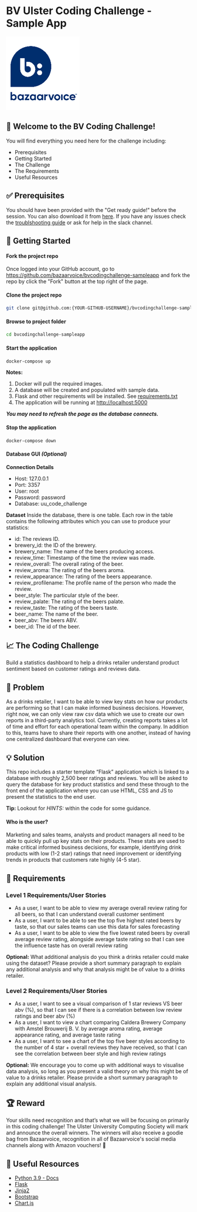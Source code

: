 # BV Ulster Coding Challenge - Sample App

![Bazaarvoice](img/bv_logo.png)

## :wave: Welcome to the BV Coding Challenge!

You will find everything you need here for the challenge including:

* Prerequisites
* Getting Started
* The Challenge
* The Requirements
* Useful Resources

## :white_check_mark: Prerequisites

You should have been provided with the "Get ready guide!" before the session. You can also download it from [here](docs/SetupGuideForCodingChallenge.docx). If you have any issues check the [troublshooting guide](Troubleshooting.md) or ask for help in the slack channel.

## :metal: Getting Started

#### Fork the project repo

Once logged into your GitHub account, go to https://github.com/bazaarvoice/bvcodingchallenge-sampleapp and fork the repo by click the "Fork" button at the top right of the page.

#### Clone the project repo

```bash
git clone git@github.com:{YOUR-GITHUB-USERNAME}/bvcodingchallenge-sampleapp.git
```

#### Browse to project folder

```bash
cd bvcodingchallenge-sampleapp
```

#### Start the application

```bash
docker-compose up
```

**Notes:**

1. Docker will pull the required images.
2. A database will be created and populated with sample data.
3. Flask and other requirements will be installed. See [requirements.txt](requirements.txt)
4. The application will be running at [http://localhost:5000](http://localhost:5000)

_**You may need to refresh the page as the database connects.**_

#### Stop the application
 
 ```bash
docker-compose down
 ```

#### Database GUI _(Optional)_

**Connection Details**

- Host: 127.0.0.1
- Port: 3357
- User: root
- Password: password
- Database: uu_code_challenge

**Dataset**
Inside the database, there is one table. Each row in the table contains the following attributes which you can use to produce your statistics:
- id: The reviews ID.
- brewery_id: the ID of the brewery.
- brewery_name: The name of the beers producing access.
- review_time: Timestamp of the time the review was made.
- review_overall: The overall rating of the beer.
- review_aroma: The rating of the beers aroma.
- review_appearance: The rating of the beers appearance.
- review_profilename: The profile name of the person who made the review.
- beer_style: The particular style of the beer.
- review_palate: The rating of the beers palate.
- review_taste: The rating of the beers taste.
- beer_name: The name of the beer.
- beer_abv: The beers ABV.
- beer_id: The id of the beer.

## :chart_with_upwards_trend: The Coding Challenge

Build a statistics dashboard to help a drinks retailer understand product sentiment based on customer ratings and reviews data.

## :thinking: Problem

As a drinks retailer, I want to be able to view key stats on how our products are performing so that I can make informed business decisions. However, right now, we can only view raw csv data which we use to create our own reports in a third-party analytics tool. Currently, creating reports takes a lot of time and effort for each operational team within the company. In addition to this, teams have to share their reports with one another, instead of having one centralized dashboard that everyone can view.

## :bulb: Solution

This repo includes a starter template “Flask” application which is linked to a database with roughly 2,500 beer ratings and reviews. You will be asked to query the database for key product statistics and send these through to the front end of the application where you can use HTML, CSS and JS to present the statistics to the end user.

**Tip:** Lookout for _HINTS:_ within the code for some guidance.
 
#### Who is the user?
 
Marketing and sales teams, analysts and product managers all need to be able to quickly pull up key stats on their products. These stats are used to make critical informed business decisions, for example, identifying drink products with low (1-2 star) ratings that need improvement or identifying trends in products that customers rate highly (4-5 star).

## :blue_book: Requirements

### Level 1 Requirements/User Stories

* As a user, I want to be able to view my average overall review rating for all beers, so that I can understand overall customer sentiment
* As a user, I want to be able to see the top five highest rated beers by taste, so that our sales teams can use this data for sales forecasting
* As a user, I want to be able to view the five lowest rated beers by overall average review rating, alongside average taste rating so that I can see the influence taste has on overall review rating
 
**Optional:** What additional analysis do you think a drinks retailer could make using the dataset? Please provide a short summary paragraph to explain any additional analysis and why that analysis might be of value to a drinks retailer. 
 
### Level 2 Requirements/User Stories

* As a user, I want to see a visual comparison of 1 star reviews VS beer abv (%), so that I can see if there is a correlation between low review ratings and beer abv (%)
* As a user, I want to view a chart comparing Caldera Brewery Company with Amstel Brouwerij B. V. by average aroma rating, average appearance rating, and average taste rating
* As a user, I want to see a chart of the top five beer styles according to the number of 4 star + overall reviews they have received, so that I can see the correlation between beer style and high review ratings

**Optional:** We encourage you to come up with additional ways to visualise data analysis, so long as you present a valid theory on why this might be of value to a drinks retailer. Please provide a short summary paragraph to explain any additional visual analysis.

## :trophy: Reward

Your skills need recognition and that’s what we will be focusing on primarily in this coding challenge! The Ulster University Computing Society will mark and announce the overall winners. The winners will also receive a goodie bag from Bazaarvoice, recognition in all of Bazaarvoice's social media channels along with Amazon vouchers! :partying_face:

## :crystal_ball: Useful Resources

- [Python 3.9 - Docs](https://docs.python.org/3.9/)
- [Flask](https://flask.palletsprojects.com/en/1.1.x)
- [Jinja2](https://jinja.palletsprojects.com/en/2.11.x)
- [Bootstrap](https://getbootstrap.com/docs/4.5/getting-started/introduction)
- [Chart.js](https://www.chartjs.org)
